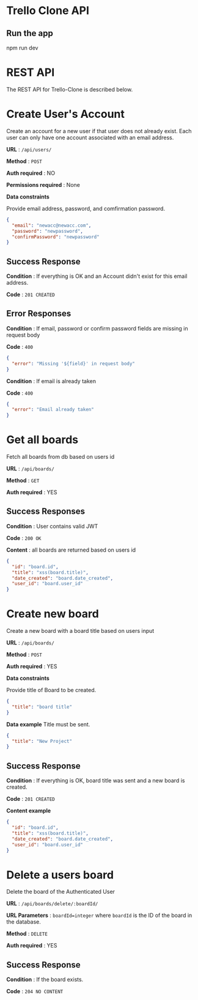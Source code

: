 # Trello Clone API

## Run the app

npm run dev

# REST API

The REST API for Trello-Clone is described below.

# Create User's Account

Create an account for a new user if that user does not already exist. Each user can only have one account associated with an email address.

**URL** : `/api/users/`

**Method** : `POST`

**Auth required** : NO

**Permissions required** : None

**Data constraints**

Provide email address, password, and comfirmation password.

```json
{
  "email": "newacc@newacc.com",
  "password": "newpassword",
  "confirmPassword": "newpassword"
}
```

## Success Response

**Condition** : If everything is OK and an Account didn't exist for this email address.

**Code** : `201 CREATED`

## Error Responses

**Condition** : If email, password or confirm password fields are missing in request body

**Code** : `400`

```json
{
  "error": "Missing '${field}' in request body"
}
```

**Condition** : If email is already taken

**Code** : `400`

```json
{
  "error": "Email already taken"
}
```

# Get all boards

Fetch all boards from db based on users id

**URL** : `/api/boards/`

**Method** : `GET`

**Auth required** : YES

## Success Responses

**Condition** : User contains valid JWT

**Code** : `200 OK`

**Content** : all boards are returned based on users id

```json
{
  "id": "board.id",
  "title": "xss(board.title)",
  "date_created": "board.date_created",
  "user_id": "board.user_id"
}
```

# Create new board

Create a new board with a board title based on users input

**URL** : `/api/boards/`

**Method** : `POST`

**Auth required** : YES

**Data constraints**

Provide title of Board to be created.

```json
{
  "title": "board title"
}
```

**Data example** Title must be sent.

```json
{
  "title": "New Project"
}
```

## Success Response

**Condition** : If everything is OK, board title was sent and a new board is created.

**Code** : `201 CREATED`

**Content example**

```json
{
  "id": "board.id",
  "title": "xss(board.title)",
  "date_created": "board.date_created",
  "user_id": "board.user_id"
}
```

# Delete a users board

Delete the board of the Authenticated User

**URL** : `/api/boards/delete/:boardId/`

**URL Parameters** : `boardId=integer` where `boardId` is the ID of the board in the
database.

**Method** : `DELETE`

**Auth required** : YES

## Success Response

**Condition** : If the board exists.

**Code** : `204 NO CONTENT`
